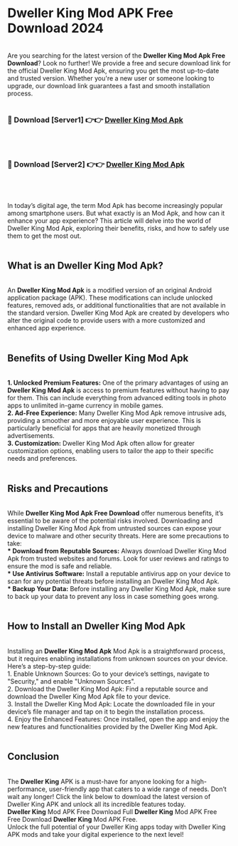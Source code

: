 # Dweller King Mod APK Free Download 2024
<br>
Are you searching for the latest version of the <strong>Dweller King Mod Apk Free Download</strong>? Look no further! We provide a free and secure download link for the official Dweller King Mod Apk, ensuring you get the most up-to-date and trusted version. Whether you're a new user or someone looking to upgrade, our download link guarantees a fast and smooth installation process.
<br>
<br>
<h3>🔴 Download [Server1] 👉👉 <a href="https://apk.modyolo.store?title=Dweller King">Dweller King Mod Apk</a></h3><br>
<br>
<h3>🔴 Download [Server2] 👉👉 <a href="https://apk.modyolo.store?title=Dweller King">Dweller King Mod Apk</a></h3><br>
<br>
<br>
In today’s digital age, the term Mod Apk has become increasingly popular among smartphone users. But what exactly is an Mod Apk, and how can it enhance your app experience? This article will delve into the world of Dweller King Mod Apk, exploring their benefits, risks, and how to safely use them to get the most out.
<br>
<br>
<h2>What is an Dweller King Mod Apk?</h2>
<br>
An <strong>Dweller King Mod Apk</strong> is a modified version of an original Android application package (APK). These modifications can include unlocked features, removed ads, or additional functionalities that are not available in the standard version. Dweller King Mod Apk are created by developers who alter the original code to provide users with a more customized and enhanced app experience.
<br>
<br>
<h2>Benefits of Using Dweller King Mod Apk</h2>
<br>
<strong> 1. Unlocked Premium Features:</strong> One of the primary advantages of using an <strong>Dweller King Mod Apk</strong> is access to premium features without having to pay for them. This can include everything from advanced editing tools in photo apps to unlimited in-game currency in mobile games.
<br>
<strong> 2. Ad-Free Experience:</strong> Many Dweller King Mod Apk remove intrusive ads, providing a smoother and more enjoyable user experience. This is particularly beneficial for apps that are heavily monetized through advertisements.
<br>
<strong> 3. Customization:</strong> Dweller King Mod Apk often allow for greater customization options, enabling users to tailor the app to their specific needs and preferences.
<br>
<br>
<h2>Risks and Precautions</h2>
<br>
While <strong>Dweller King Mod Apk Free Download</strong> offer numerous benefits, it’s essential to be aware of the potential risks involved. Downloading and installing Dweller King Mod Apk from untrusted sources can expose your device to malware and other security threats. Here are some precautions to take:
<br>
<strong> * Download from Reputable Sources:</strong> Always download Dweller King Mod Apk from trusted websites and forums. Look for user reviews and ratings to ensure the mod is safe and reliable.
<br>
<strong> * Use Antivirus Software:</strong> Install a reputable antivirus app on your device to scan for any potential threats before installing an Dweller King Mod Apk.
<br>
<strong> * Backup Your Data:</strong> Before installing any Dweller King Mod Apk, make sure to back up your data to prevent any loss in case something goes wrong.
<br>
<br>
<h2>How to Install an Dweller King Mod Apk</h2>
<br>
Installing an <strong>Dweller King Mod Apk</strong> Mod Apk is a straightforward process, but it requires enabling installations from unknown sources on your device. Here’s a step-by-step guide:
<br>
 1. Enable Unknown Sources: Go to your device’s settings, navigate to "Security," and enable "Unknown Sources".
<br>
 2. Download the Dweller King Mod Apk: Find a reputable source and download the Dweller King Mod Apk file to your device.
<br>
 3. Install the Dweller King Mod Apk: Locate the downloaded file in your device’s file manager and tap on it to begin the installation process.
<br>
 4. Enjoy the Enhanced Features: Once installed, open the app and enjoy the new features and functionalities provided by the Dweller King Mod Apk.
<br>
<br>
<h2><strong>Conclusion</strong></h2>
<br>
The <strong>Dweller King</strong> APK is a must-have for anyone looking for a high-performance, user-friendly app that caters to a wide range of needs. Don’t wait any longer! Click the link below to download the latest version of Dweller King APK and unlock all its incredible features today.
<br>
<strong>Dweller King</strong> Mod APK Free Download Full <strong>Dweller King</strong> Mod APK Free Free Download <strong>Dweller King</strong> Mod APK Free.
<br>
Unlock the full potential of your Dweller King apps today with Dweller King APK mods and take your digital experience to the next level!

